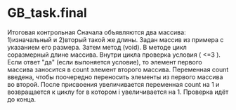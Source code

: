 # GB_task.final
Итоговая контрольная
Сначала объявляются два массива:
1)изначальный и 2)вторый такой же длины. 
Задан массив из примера с указанием его размера.
Затем  метод (void). 
В методе цикл соразмерный длине массива.
 Внутри цикла проверка условия ( <=3 ). Если ответ "да" (если выпоняется условие), то элемент первого массива заносится в count элемент второго массива. 
 Переменная count введена, чтобы поочередно переносить элементы из первого массива во второй.
 После присвоения увеличивается переменная count на 1 и возвращается 
 к циклу for в котором i увеличивается на 1. 
 Проверка идёт до конца.
